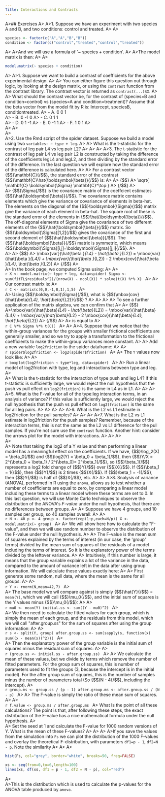 ```yaml
---
Title: Interactions and Contrasts
---
```


A>## Exercises
A>
A>1. Suppose we have an experiment with two species A and B, and two conditions: control and treated.
A>
A>
```r
species <- factor(c("A","A","B","B"))
condition <- factor(c("control","treated","control","treated"))
```
A>
A>And we will use a formula of '~ species + condition'.
A>
A>The model matrix is then:
A>
A>
```r
model.matrix(~ species + condition)
```
A>
A>1. Suppose we want to build a contrast of coefficients for the above experimental design.
A>
A>    You can either figure this question out through logic, by looking at the design matrix, or using the `contrast` function from the contrast library. The contrast vector is returned as `contrast(...)$X`.
A>
A>    What should the contrast vector be, for the contrast of (species=B and condition=control) vs (species=A and condition=treatment)? Assume that the beta vector from the model fit by R is: Intercept, speciesB, conditiontreated.
A>    - A. 0 0 1  
A>    - B. 0 -1 0 
A>    - C. 0 1 1  
A>    - D. 0 1 -1
A>    - E. 0 -1 1
A>    - F. 1 0 1
A>    
A>
A>   
A>   
A>2. Use the Rmd script of the spider dataset. Suppose we build a model using two `variables: ~ type + leg`.
A>
A>    What is the t-statistic for the contrast of leg pair L4 vs leg pair L2?
A>
A>
A>
A>3. The t-statistic for the contrast of leg pair L4 vs leg pair L2 is constructed by taking the difference of the coefficients legL4 and legL2, and then dividing by the standard error of the difference. In the last question we will explore how the standard error of the difference is calculated here.
A>
A>    For a contrast vector {$$}\mathbf{C}{/$$}, the standard error of the contrast {$$}\mathbf{C}\hat{\boldsymbol{\beta}}{/$$} is:
A> 
A>    {$$}
A>    \sqrt{ \mathbf{C} \boldsymbol{\Sigma} \mathbf{C}^\top }
A>    {/$$}
A>    
A>    {$$}\Sigma{/$$} is the covariance matrix of the coeffcient estimates {$$}\hat{\boldsymbol{\beta}}{/$$}. The covariance matrix contains elements which give the variance or covariance of elements in beta-hat. The elements on the diagonal of the {$$}\boldsymbol{\Sigma}{/$$} matrix give the variance of each element in beta-hat. The square root of these is the standard error of the elements in {$$}\hat{\boldsymbol{\beta}}{/$$}. The off-diagonal elements of Sigma give the covariance of two different elements of the {$$}\hat{\boldsymbol{\beta}}{/$$} matrix. So {$$}\boldsymbol{\Sigma}[1,2]{/$$} gives the covariance of the first and second element of {$$}\hat{\boldsymbol{\beta}}{/$$}. The {$$}\hat{\boldsymbol{\beta}}{/$$} matrix is symmetric, which means {$$}\boldsymbol{\Sigma}[i,j]=\boldsymbol{\Sigma}[j,i]{/$$}.
A>    
A>
A>    {$$}
A>    \mbox{var}(\hat{\beta }_{L4} - \hat{\beta }_{L2}) = \mbox{var}(\hat{\beta }_{L4}) + \mbox{var}(\hat{\beta }_{L2}) - 2 \mbox{cov}(\hat{\beta }_{L4}, \hat{\beta }_{L2})
A>    {/$$}
A>    
A>    In the book page, we computed Sigma using:
A>
A>    
    ```r
    X <- model.matrix(~ type + leg, data=spider)
    Sigma <- sum(fitTL$residuals^2)/(nrow(X) - ncol(X)) * solve(t(X) %*% X)
    ```
A>
A>    Our contrast matrix is:
A>    
    ```r
    C <- matrix(c(0,0,-1,0,1),1,5)
    ```
A>    
A>    Using {$$}\boldsymbol{\Sigma}{/$$}, what is {$$}\mbox{cov}(\hat{\beta}_{L4}, \hat{\beta}_{L2}){/$$} ?
A>
A>
A>
A>    To see a further application of the matrix algebra, we can confirm that 
A>
A>    {$$}
A>\mbox{var}(\hat{\beta}_{L4} - \hat{\beta}_{L2}) = \mbox{var}(\hat{\beta}_{L4}) + \mbox{var}(\hat{\beta}_{L2} - 2 \mbox{cov}(\hat{\beta}_{L4}, \hat{\beta}_{L2})
A>    {/$$}
A>
A>    is equal to
A>    
    ```r
    C %*% Sigma %*% t(C))
    ```
A>
A>
A>4. Suppose that we notice that the within-group variances for the groups with smaller frictional coefficients are generally smaller, and so we try to apply a transformation to the frictional coefficients to make the within-group variances more constant.
A>
A>    Add a new variable `log2friction` to the spider dataframe:
A>
A>    
    ```r
    spider$log2friction <- log2(spider$friction)
    ```
A>
A>    The `Y` values now look like:
A>
A>    
    ```r
    boxplot(log2friction ~ type*leg, data=spider)
    ```
A>
A>    Run a linear model of log2friction with type, leg and interactions between type and leg.
A>    
A>    What is the t-statistic for the interaction of type push and leg L4? If this t-statistic is sufficiently large, we would reject the null hypothesis that the push vs pull effect on `log2(friction)` is the same in L4 as in L1.
A>
A>
A>
A>5. What is the F-value for all of the type:leg interaction terms, in an analysis of variance? If this value is sufficiently large, we would reject the null hypothesis that the push vs pull effect on `log2(friction)` is the same for all leg pairs.
A>
A>
A>
A>
A>6. What is the L2 vs L1 estimate in log2friction for the pull samples?
A>
A>
A>
A>7. What is the L2 vs L1 estimate in log2friction for the push samples? Remember, because of the interaction terms, this is not the same as the L2 vs L1 difference for the pull samples. If you're not sure use the `contrast` function. Another hint: consider the arrows plot for the model with interactions.
A>
A>
A>   
A>   
A>   Note that taking the log2 of a Y value and then performing a linear model has a meaningful effect on the coefficients. If we have, {$$}\log_2(X) = \beta_0{/$$} and {$$}log2(Y) = \beta_0 + \beta_1{/$$}, then {$$}Y/X = 2^(\beta_0 + \beta_1) / 2^(\beta_0)= 2^\beta_1{/$$}, so {$$}\beta_1{/$$} represents a log2 fold change of {$$}Y{/$$} over {$$}X{/$$}. If {$$}\beta_1 = 1{/$$}, then {$$}Y{/$$} is 2 times {$$}X{/$$}. If {$$}\beta_1 = -1{/$$}, then {$$}Y{/$$} is half of {$$}X{/$$}, etc. 
A>
A>
A>8. Snalysis of variance (ANOVA), performed in R using the `anova`, allows us to test whether a number of coefficients are equal to zero, by comparing a linear model including these terms to a linear model where these terms are set to 0. In this last question, we will use Monte Carlo techniques to observe the distribution of the ANOVA's _F-value_ under the null hypothesis, that there are no differences between groups.
A>
A>    Suppose we have 4 groups, and 10 samples per group, so 40 samples overall:
A>
A>    
    ```r
    N <- 40
    p <- 4
    group <- factor(rep(1:p,each=N/p))
    X <- model.matrix(~ group)
    ```
A>
A>    We will show here how to calculate the "F-value", and then we will use random number to observe the distribution of the F-value under the null hypothesis.
A>
A>    The F-value is the mean sum of squares explained by the terms of interest (in our case, the 'group' terms) divided by the mean sum of squares of the residuals of a model including the terms of interest. So it is the explanatory power of the terms divided by the leftover variance.
A>
A>    Intuitively, if this number is large, it means that the group variable explains a lot of the variance in the data, compared to the amount of variance left in the data after using group information. We will calculate these values exactly here:
A>
A>    First generate some random, null data, where the mean is the same for all groups:
A>
A>    
    ```r
    Y <- rnorm(N,mean=42,7)
    ```
A>    
A>    The base model we wil compare against is simply {$$}\hat{Y}{/$$} = `mean(Y)`, which we will call {$$}\mu_0{/$$}, and the initial sum of squares is the Y values minus {$$}\mu_0{/$$}:
A>
A>    
    ```r
    mu0 <- mean(Y)
    initial.ss <- sum((Y - mu0)^2)
    ```
A>    
A>    We then need to calculate the fitted values for each group, which is simply the mean of each group, and the residuals from this model, which we will call "after.group.ss" for the sum of squares after using the group information:
A>
A>    
    ```r
    s <- split(Y, group)
    after.group.ss <- sum(sapply(s, function(x) sum((x - mean(x))^2)))
    ```
A>    
A>    Then the explanatory power of the group variable is the initial sum of squares minus the residual sum of squares:
A>
A>    
    ```r
    (group.ss <- initial.ss - after.group.ss)
    ```
A>
A>    We calculate the mean of these values, but we divide by terms which remove the number of fitted parameters. For the group sum of squares, this is number of parameters used to fit the groups (3, because the intercept is in the initial model). For the after group sum of squares, this is the number of samples minus the number of parameters total (So {$$}N - 4{/$$}, including the intercept).
A>    
    ```r
    group.ms <- group.ss / (p - 1)
    after.group.ms <- after.group.ss / (N - p)
    ```
A>
A>    The F-value is simply the ratio of these mean sum of squares.
A>
A>    
    ```r
    f.value <- group.ms / after.group.ms
    ```
A>    What Is the point of all these calculations? The point is that, after following these steps, the exact distribution of the F-value has a nice mathematical formula under the null hypothesis. 
A>    
A>    Set the seed at 1 and calculate the F-value for 1000 random versions of Y. What is the mean of these F-values?
A>
A>
A>
A>If you save the values from the simulation into `Fs` we can plot the distribution of the 1000 F-values and overlay the theoretical F-distribution, with parameters `df1=p - 1`, `df2=N - p`. Note the similarity
A>
A>
A>
```r
hist(Fs, col="grey", border="white", breaks=50, freq=FALSE)

xs <- seq(from=0,to=6,length=100)
lines(xs, df(xs, df1 = p - 1, df2 = N - p), col="red")
```
A>  
A>This is the distribution which is used to calculate the p-values for the ANOVA table produced by `anova`. 
